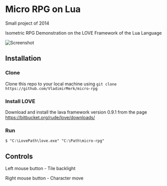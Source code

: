 # Micro RPG on Lua

Small project of 2014

Isometric RPG Demonstration on the LOVE Framework of the Lua Language

![Screenshot](https://user-images.githubusercontent.com/8803103/72370696-d6732c80-3713-11ea-9e8f-ac7213b00822.png)

## Installation
### Clone

Clone this repo to your local machine using `git clone https://github.com/VladimirMerk/micro-rpg`

### Install LOVE

Download and install the lava framework version 0.9.1 from the page https://bitbucket.org/rude/love/downloads/

### Run

```shell
$ "C:\LovePath\love.exe" "C:\Path\micro-rpg"
```

## Controls

Left mouse button - Tile backlight

Right mouse button - Character move
